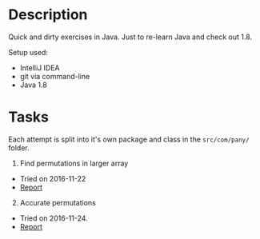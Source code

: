 Description
===========
Quick and dirty exercises in Java. Just to re-learn Java and check out 1.8.

Setup used:
- IntelliJ IDEA
- git via command-line
- Java 1.8

Tasks
=====
Each attempt is split into it's own package and class in the `src/com/pany/` folder.

1. Find permutations in larger array
  - Tried on 2016-11-22
  - [Report](https://github.com/ma-al/qad-java/blob/master/src/com/pany/one/README.md)
2. Accurate permutations
  - Tried on 2016-11-24.
  - [Report](https://github.com/ma-al/qad-java/blob/master/src/com/pany/two/README.md)

